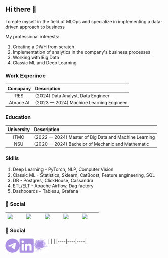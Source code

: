 ## Hi there 👋

I create myself in the field of MLOps and specialize in implementing a data-driven approach to business

My professional interests:
1. Creating a DWH from scratch
2. Implementation of analytics in the company's business processes
3. Working with Big Data
4. Classic ML and Deep Learning

### Work Experince
|Comapany|Description|
|:----:|:-----|
|RES| (2024) Data Analyst, Data Engineer |
|Abrace AI| (2023 — 2024) Machine Learning Engineer |

### Education
|University|Description|
|:----:|:-----|
|ITMO| (2022 — 2024) Master of Big Data and Machine Learning |
|NSU| (2020  — 2024) Bachelor of Mechanic and Mathematic |

### Skills
1. Deep Learning - PyTorch, NLP, Computer Vision
2. Classic ML - Statistics, Sklearn, CatBoost, Feature engineering, SQL
3. DB - Postgres, ClickHouse, Cassandra
4. ETL/ELT - Apache Airflow, Dag factory
5. Dashboards - Tableau, Grafana
### 💬 Social
| <a href="https://t.me/ArtemLetyagin"><img align="left" width="45px" src="resourses/telegram.svg" class="shades-of-purple"/></a>  | <a href="https://www.linkedin.com/in/artem-letyagin-7bb946233"><img align="left" width="45px" src="resourses/linkedin.svg" class="shades-of-purple"/></a>|<a href="https://career.habr.com/arsem"><img align="left" width="45px" src="resourses/habr.svg" class="shades-of-purple"/></a>|<a href="https://www.slideshare.net/ssuserfa68c1"><img align="left" width="45px" src="resourses/slideshare.svg" class="shades-of-purple"/></a>|<a href="https://www.credly.com/users/denis-zakharov/badges"><img align="left" width="45px" src="resourses/credly.svg" class="shades-of-purple"/></a>
|----|----|----|----|----|

### 💬 Social
| <a href="https://t.me/ArtemLetyagin"><img align="left" width="45px" src="content/telegram.svg" class="shades-of-purple"/></a>  | <a
href="https://www.linkedin.com/in/artem-letyagin-7bb946233"><img align="left" width="45px" src="content/linkedin.svg" class="shades-of-purple"/></a>|<a href="https://career.habr.com/arsem"><img align="left" width="45px" src="content/habr.svg" class="shades-of-purple"/></a>
|----|----|----|
